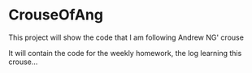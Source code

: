# CrouseOfAng

This project will show the code that I am following Andrew NG' crouse

It will contain the code for the weekly homework, the log learning this crouse...
